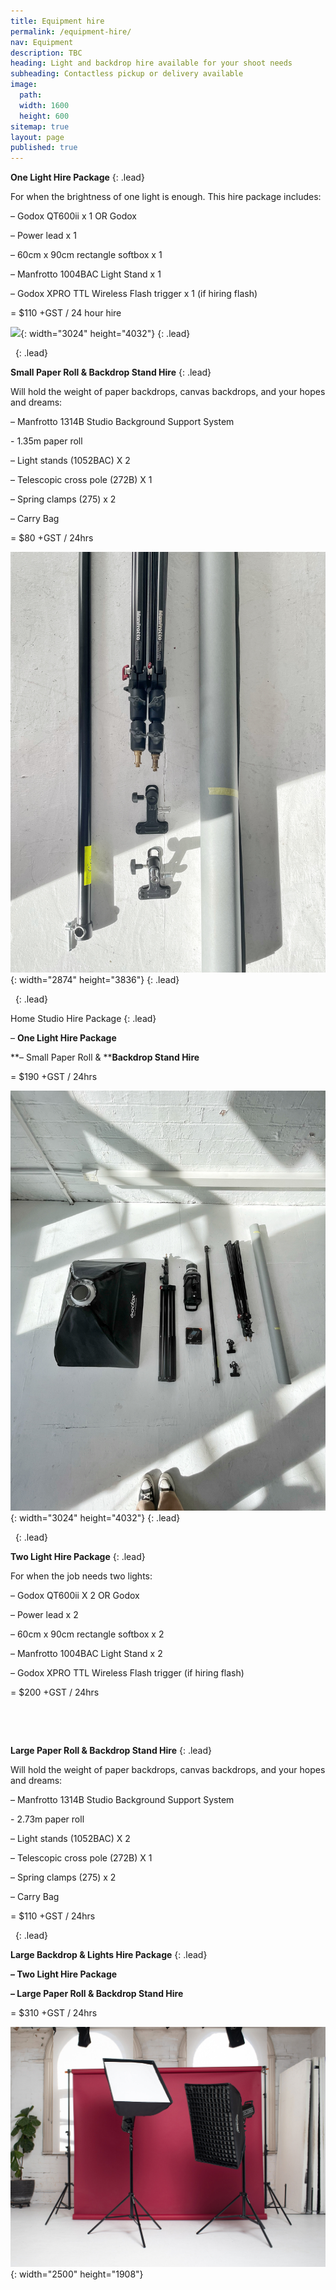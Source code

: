 ```yaml
---
title: Equipment hire
permalink: /equipment-hire/
nav: Equipment
description: TBC
heading: Light and backdrop hire available for your shoot needs
subheading: Contactless pickup or delivery available
image:
  path:
  width: 1600
  height: 600
sitemap: true
layout: page
published: true
---
```


**One Light Hire Package**
{: .lead}

For when the brightness of one light is enough. This hire package includes:

– Godox QT600ii x 1 OR Godox&nbsp;

– Power lead x 1

– 60cm x 90cm rectangle softbox x 1

– Manfrotto 1004BAC Light Stand x 1

– Godox XPRO TTL Wireless Flash trigger x 1 (if hiring flash)

\= $110 +GST / 24 hour hire

![](/img-1025.jpg){: width="3024" height="4032"}
{: .lead}

&nbsp;
{: .lead}

**Small Paper Roll & Backdrop Stand Hire**
{: .lead}

Will hold the weight of paper backdrops, canvas backdrops, and your hopes and dreams:

– Manfrotto 1314B Studio Background Support System

\- 1.35m paper roll

– Light stands (1052BAC) X 2

– Telescopic cross pole (272B) X 1

– Spring clamps (275) x 2

– Carry Bag

\= $80 +GST / 24hrs

![](/img-1022.jpg){: width="2874" height="3836"}
{: .lead}

&nbsp;
{: .lead}

Home Studio Hire Package
{: .lead}

–&nbsp;**One Light Hire Package**

**– Small Paper Roll &&nbsp;****Backdrop Stand Hire**

\= $190 +GST / 24hrs

![](/img-1031.jpg){: width="3024" height="4032"}
{: .lead}

&nbsp;
{: .lead}

**Two Light Hire Package**
{: .lead}

For when the job needs two lights:

– Godox QT600ii X 2 OR Godox

– Power lead x 2

– 60cm x 90cm rectangle softbox x 2

– Manfrotto 1004BAC Light Stand x 2

– Godox XPRO TTL Wireless Flash trigger (if hiring flash)

\= $200 +GST / 24hrs

&nbsp;

&nbsp;

**Large Paper Roll & Backdrop Stand Hire**
{: .lead}

Will hold the weight of paper backdrops, canvas backdrops, and your hopes and dreams:

– Manfrotto 1314B Studio Background Support System

\- 2.73m paper roll

– Light stands (1052BAC) X 2

– Telescopic cross pole (272B) X 1

– Spring clamps (275) x 2

– Carry Bag

\= $110 +GST / 24hrs

&nbsp;
{: .lead}

**Large Backdrop & Lights Hire Package**
{: .lead}

**– Two Light Hire Package**

**– Large Paper Roll & Backdrop Stand Hire**

\= $310 +GST / 24hrs

![](/studiophotos-35.jpg){: width="2500" height="1908"}

&nbsp;
